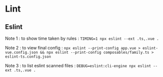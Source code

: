 # Lint

## Eslint

Note 1 : to show time taken by rules : `TIMING=1 npx eslint --ext .ts,.vue .`

Note 2 : to view final config : `npx eslint --print-config app.vue > eslint-vue.config.json && npx eslint --print-config composables/family.ts > eslint-ts.config.json`

Note 3 : to list eslint scanned files : `DEBUG=eslint:cli-engine npx eslint --ext .ts,.vue .`
